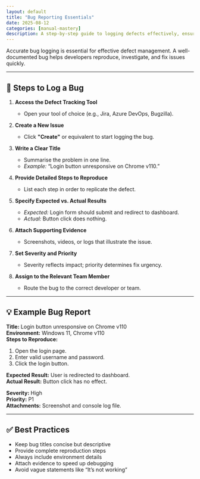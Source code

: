 ```yaml
---
layout: default
title: "Bug Reporting Essentials"
date: 2025-08-12
categories: [manual-mastery]
description: A step-by-step guide to logging defects effectively, ensuring clarity and faster resolution.
---
```


Accurate bug logging is essential for effective defect management. A well-documented bug helps developers reproduce, investigate, and fix issues quickly.

---

## 📌 Steps to Log a Bug

1. **Access the Defect Tracking Tool**  
   - Open your tool of choice (e.g., Jira, Azure DevOps, Bugzilla).  

2. **Create a New Issue**  
   - Click **"Create"** or equivalent to start logging the bug.  

3. **Write a Clear Title**  
   - Summarise the problem in one line.  
   - *Example:* “Login button unresponsive on Chrome v110.”  

4. **Provide Detailed Steps to Reproduce**  
   - List each step in order to replicate the defect.  

5. **Specify Expected vs. Actual Results**  
   - *Expected:* Login form should submit and redirect to dashboard.  
   - *Actual:* Button click does nothing.  

6. **Attach Supporting Evidence**  
   - Screenshots, videos, or logs that illustrate the issue.  

7. **Set Severity and Priority**  
   - Severity reflects impact; priority determines fix urgency.  

8. **Assign to the Relevant Team Member**  
   - Route the bug to the correct developer or team.

---

## 💡 Example Bug Report

**Title:** Login button unresponsive on Chrome v110  
**Environment:** Windows 11, Chrome v110  
**Steps to Reproduce:**  
1. Open the login page.  
2. Enter valid username and password.  
3. Click the login button.  

**Expected Result:** User is redirected to dashboard.  
**Actual Result:** Button click has no effect.  

**Severity:** High  
**Priority:** P1  
**Attachments:** Screenshot and console log file.

---

## ✅ Best Practices
- Keep bug titles concise but descriptive  
- Provide complete reproduction steps  
- Always include environment details  
- Attach evidence to speed up debugging  
- Avoid vague statements like “It’s not working”
